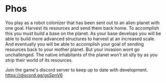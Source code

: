 # Phos

You play as a robot colonizer that has been sent out to an alien planet with one goal. Harvest its resources and send them back home. To accomplish this you must build a base on the planet. As your base develops you will be able to build more advanced structures to harvest at an increased scale. And eventually you will be able to accomplish your goal of sending resources back to your mother planet. But your invasion wont go unchallenged. The native inhabitants of the planet won’t sit idly by as you strip their world of its resources.

Join the game's discord server to keep up to date with development.
https://discord.gg/gsSpnV6
